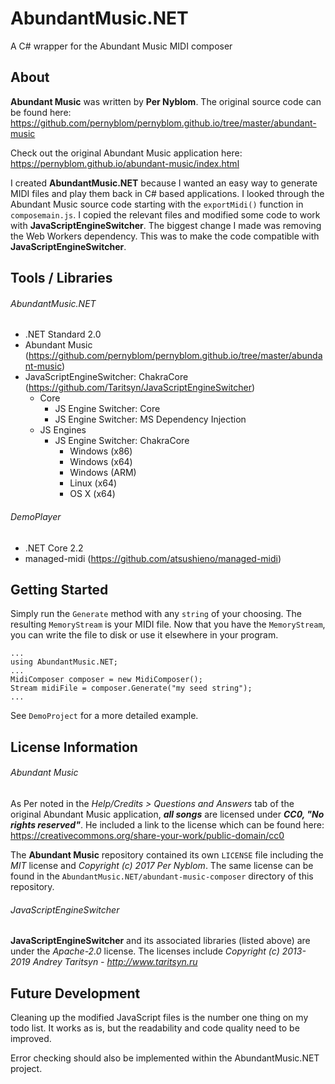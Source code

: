# AbundantMusic.NET
A C# wrapper for the Abundant Music MIDI composer

## About

**Abundant Music** was written by **Per Nyblom**. The original source code can be found here: https://github.com/pernyblom/pernyblom.github.io/tree/master/abundant-music

Check out the original Abundant Music application here: https://pernyblom.github.io/abundant-music/index.html

I created **AbundantMusic.NET** because I wanted an easy way to generate MIDI files and play them back in C# based applications. I looked through the Abundant Music source code starting with the `exportMidi()` function in `composemain.js`. I copied the relevant files and modified some code to work with **JavaScriptEngineSwitcher**. The biggest change I made was removing the Web Workers dependency. This was to make the code compatible with **JavaScriptEngineSwitcher**. 

## Tools / Libraries

###### AbundantMusic.NET

* .NET Standard 2.0
* Abundant Music (https://github.com/pernyblom/pernyblom.github.io/tree/master/abundant-music)
* JavaScriptEngineSwitcher: ChakraCore (https://github.com/Taritsyn/JavaScriptEngineSwitcher)
    * Core
        * JS Engine Switcher: Core
        * JS Engine Switcher: MS Dependency Injection
    * JS Engines
        * JS Engine Switcher: ChakraCore
            * Windows (x86)
            * Windows (x64)
            * Windows (ARM)
            * Linux (x64)
            * OS X (x64) 

###### DemoPlayer

* .NET Core 2.2
* managed-midi (https://github.com/atsushieno/managed-midi)

## Getting Started

Simply run the `Generate` method with any `string` of your choosing. The resulting `MemoryStream` is your MIDI file. Now that you have the `MemoryStream`, you can write the file to disk or use it elsewhere in your program.

```
...
using AbundantMusic.NET;
...
MidiComposer composer = new MidiComposer();
Stream midiFile = composer.Generate("my seed string");
...
```

See `DemoProject` for a more detailed example.

## License Information

###### Abundant Music

As Per noted in the *Help/Credits > Questions and Answers* tab of the original Abundant Music application, **_all songs_** are licensed under **_CC0, "No rights reserved"_**. He included a link to the license which can be found here: https://creativecommons.org/share-your-work/public-domain/cc0

The **Abundant Music** repository contained its own `LICENSE` file including the *MIT* license and *Copyright (c) 2017 Per Nyblom*. The same license can be found in the `AbundantMusic.NET/abundant-music-composer` directory of this repository. 

###### JavaScriptEngineSwitcher

**JavaScriptEngineSwitcher** and its associated libraries (listed above) are under the *Apache-2.0* license. The licenses include *Copyright (c) 2013-2019 Andrey Taritsyn - http://www.taritsyn.ru*

## Future Development

Cleaning up the modified JavaScript files is the number one thing on my todo list. It works as is, but the readability and code quality need to be improved. 

Error checking should also be implemented within the AbundantMusic.NET project.
